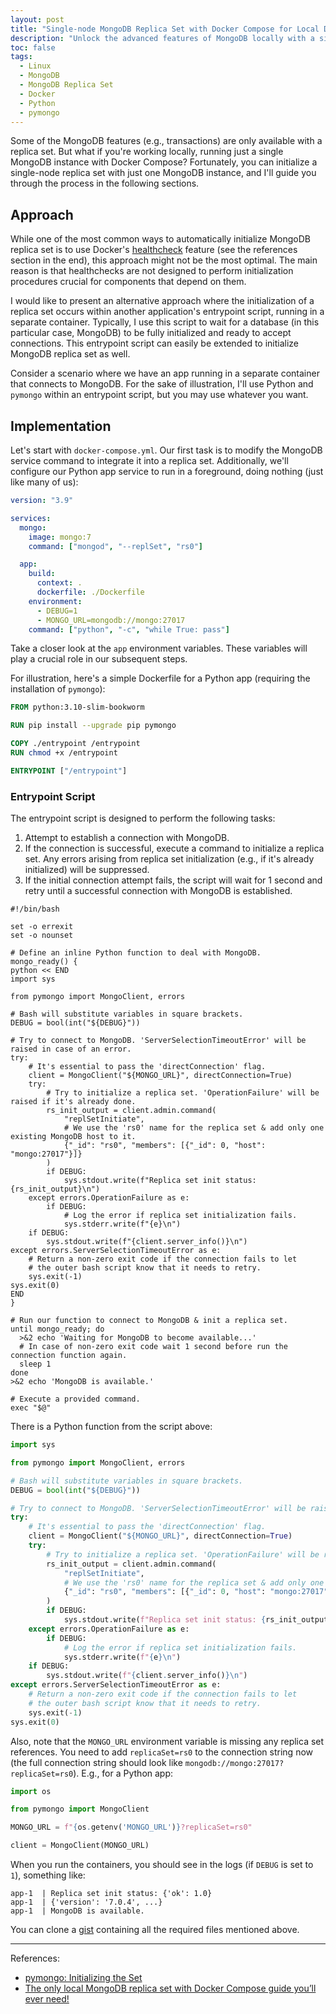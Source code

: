 ```yaml
---
layout: post
title: "Single-node MongoDB Replica Set with Docker Compose for Local Development & Testing"
description: "Unlock the advanced features of MongoDB locally with a single-node replica set using Docker Compose to seamlessly develop and test."
toc: false
tags:
  - Linux
  - MongoDB
  - MongoDB Replica Set
  - Docker
  - Python
  - pymongo
---
```


Some of the MongoDB features (e.g., transactions) are only available with a replica set. But what if you're working locally, running just a single MongoDB instance with Docker Compose? Fortunately, you can initialize a single-node replica set with just one MongoDB instance, and I'll guide you through the process in the following sections.

## Approach

While one of the most common ways to automatically initialize MongoDB replica set is to use Docker's [healthcheck](https://docs.docker.com/engine/reference/builder/#healthcheck) feature (see the references section in the end), this approach might not be the most optimal. The main reason is that healthchecks are not designed to perform initialization procedures crucial for components that depend on them.

I would like to present an alternative approach where the initialization of a replica set occurs within another application's entrypoint script, running in a separate container. Typically, I use this script to wait for a database (in this particular case, MongoDB) to be fully initialized and ready to accept connections. This entrypoint script can easily be extended to initialize MongoDB replica set as well.

Consider a scenario where we have an app running in a separate container that connects to MongoDB. For the sake of illustration, I'll use Python and `pymongo` within an entrypoint script, but you may use whatever you want.

## Implementation

Let's start with `docker-compose.yml`. Our first task is to modify the MongoDB service command to integrate it into a replica set. Additionally, we'll configure our Python app service to run in a foreground, doing nothing (just like many of us):

```yaml
version: "3.9"

services:
  mongo:
    image: mongo:7
    command: ["mongod", "--replSet", "rs0"]

  app:
    build:
      context: .
      dockerfile: ./Dockerfile
    environment:
      - DEBUG=1
      - MONGO_URL=mongodb://mongo:27017
    command: ["python", "-c", "while True: pass"]
```

Take a closer look at the `app` environment variables. These variables will play a crucial role in our subsequent steps.

For illustration, here's a simple Dockerfile for a Python app (requiring the installation of `pymongo`):

```dockerfile
FROM python:3.10-slim-bookworm

RUN pip install --upgrade pip pymongo

COPY ./entrypoint /entrypoint
RUN chmod +x /entrypoint

ENTRYPOINT ["/entrypoint"]
```

### Entrypoint Script

The entrypoint script is designed to perform the following tasks:

1. Attempt to establish a connection with MongoDB.
2. If the connection is successful, execute a command to initialize a replica set. Any errors arising from replica set initialization (e.g., if it's already initialized) will be suppressed.
3. If the initial connection attempt fails, the script will wait for 1 second and retry until a successful connection with MongoDB is established.

```shell
#!/bin/bash

set -o errexit
set -o nounset

# Define an inline Python function to deal with MongoDB.
mongo_ready() {
python << END
import sys

from pymongo import MongoClient, errors

# Bash will substitute variables in square brackets.
DEBUG = bool(int("${DEBUG}"))

# Try to connect to MongoDB. 'ServerSelectionTimeoutError' will be raised in case of an error.
try:
    # It's essential to pass the 'directConnection' flag.
    client = MongoClient("${MONGO_URL}", directConnection=True)
    try:
        # Try to initialize a replica set. 'OperationFailure' will be raised if it's already done.
        rs_init_output = client.admin.command(
            "replSetInitiate",
            # We use the 'rs0' name for the replica set & add only one existing MongoDB host to it.
            {"_id": "rs0", "members": [{"_id": 0, "host": "mongo:27017"}]}
        )
        if DEBUG:
            sys.stdout.write(f"Replica set init status: {rs_init_output}\n")
    except errors.OperationFailure as e:
        if DEBUG:
            # Log the error if replica set initialization fails.
            sys.stderr.write(f"{e}\n")
    if DEBUG:
        sys.stdout.write(f"{client.server_info()}\n")
except errors.ServerSelectionTimeoutError as e:
    # Return a non-zero exit code if the connection fails to let
    # the outer bash script know that it needs to retry.
    sys.exit(-1)
sys.exit(0)
END
}

# Run our function to connect to MongoDB & init a replica set.
until mongo_ready; do
  >&2 echo 'Waiting for MongoDB to become available...'
  # In case of non-zero exit code wait 1 second before run the connection function again.
  sleep 1
done
>&2 echo 'MongoDB is available.'

# Execute a provided command.
exec "$@"
```

There is a Python function from the script above:

```python
import sys

from pymongo import MongoClient, errors

# Bash will substitute variables in square brackets.
DEBUG = bool(int("${DEBUG}"))

# Try to connect to MongoDB. 'ServerSelectionTimeoutError' will be raised in case of an error.
try:
    # It's essential to pass the 'directConnection' flag.
    client = MongoClient("${MONGO_URL}", directConnection=True)
    try:
        # Try to initialize a replica set. 'OperationFailure' will be raised if it's already done.
        rs_init_output = client.admin.command(
            "replSetInitiate",
            # We use the 'rs0' name for the replica set & add only one existing MongoDB host to it.
            {"_id": "rs0", "members": [{"_id": 0, "host": "mongo:27017"}]}
        )
        if DEBUG:
            sys.stdout.write(f"Replica set init status: {rs_init_output}\n")
    except errors.OperationFailure as e:
        if DEBUG:
            # Log the error if replica set initialization fails.
            sys.stderr.write(f"{e}\n")
    if DEBUG:
        sys.stdout.write(f"{client.server_info()}\n")
except errors.ServerSelectionTimeoutError as e:
    # Return a non-zero exit code if the connection fails to let
    # the outer bash script know that it needs to retry.
    sys.exit(-1)
sys.exit(0)
```

Also, note that the `MONGO_URL` environment variable is missing any replica set references. You need to add `replicaSet=rs0` to the connection string now (the full connection string should look like `mongodb://mongo:27017?replicaSet=rs0`). E.g., for a Python app:

```python
import os

from pymongo import MongoClient

MONGO_URL = f"{os.getenv('MONGO_URL')}?replicaSet=rs0"

client = MongoClient(MONGO_URL)
```

When you run the containers, you should see in the logs (if `DEBUG` is set to `1`), something like:

```text
app-1  | Replica set init status: {'ok': 1.0}
app-1  | {'version': '7.0.4', ...}
app-1  | MongoDB is available.
```

You can clone a [gist](https://gist.github.com/e79d902f931cd9f239542dbaf71d0287.git) containing all the required files mentioned above.

---

References:

* [pymongo: Initializing the Set](https://pymongo.readthedocs.io/en/stable/examples/high_availability.html#initializing-the-set)
* [The only local MongoDB replica set with Docker Compose guide you’ll ever need!](https://medium.com/workleap/the-only-local-mongodb-replica-set-with-docker-compose-guide-youll-ever-need-2f0b74dd8384)

